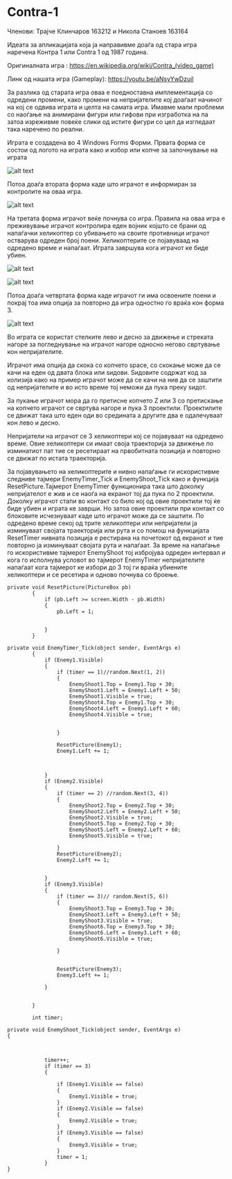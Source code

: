 # Contra-1

Членови:
Трајче Клинчаров 163212 и Никола Станоев 163164

Идеата за апликацијата која ја направивме доаѓа од стара игра наречена Контра 1 или Contra 1 од 1987 година.     

Оригиналната игра : https://en.wikipedia.org/wiki/Contra_(video_game)

Линк од нашата игра (Gameplay): https://youtu.be/aNsyYwDzuiI

За разлика од старата игра оваа е поедноставна имплементација со одредени промени, како промени на 
непријателите кој доаѓаат начинот на кој се одвива играта и целта на самата игра.
Имавме мали проблеми со наоѓање на анимирани фигури или гифови при изгработка на па затоа изреживме повеќе слики од 
истите фигури со цел да изгледаат така наречено по реални.


Играта е создадена во 4 Windows Forms Форми.
Првата форма се состои од логото на играта како и избор или копче за започнување на играта


![alt text](https://github.com/klincarovt/Contra-1/blob/master/Contra1/Pictures/play.png)



Потоа доаѓа втората форма каде што играчот е информиран за контролите на оваа игра.


![alt text](https://github.com/klincarovt/Contra-1/blob/master/Contra1/Pictures/controls.png)



На третата форма играчот веќе почнува со игра.
Правила на оваа игра е преживување играчот контролира еден  војник којшто се брани од напаѓачки хеликоптер
со убивањето на своите противници играчот остварува одреден број поени.
Хеликоптерите се појавуваад на одредено време и напаѓаат.
Играта завршува кога играчот ке биде убиен.


![alt text](https://github.com/klincarovt/Contra-1/blob/master/Contra1/Pictures/gameplay.png)

![alt text](https://github.com/klincarovt/Contra-1/blob/master/Contra1/Pictures/gameplay%202.png)


Потоа доаѓа четвртата форма каде играчот ги има освоените поени и покрај тоа има опција за повторно да игра одностно го враќа кон форма 3.

![alt text](https://github.com/klincarovt/Contra-1/blob/master/Contra1/Pictures/over.png)


Во играта се користат стелките лево и десно за движење и стреката нагоре за погледнување на играчот нагоре односно негово свртување кон непријателите. 

Играчот има опција да скока со копчето space, со скокање може да се качи на еден од двата блока или ѕидови. Ѕидовите содржат код за колизија како на пример играчот може да се качи на нив да се заштити од непријателите и во исто време тој неможи да пука преку ѕидот.

За пукање играчот мора да го претисне копчето Z или З со претискање на копчето играчот се свртува нагоре и пука 3 проектили.
Проектилите се движат така што еден оди во средината а другите два е одалечуваат кон лево и десно. 

Непријатели на играчот се 3 хеликоптери кој се појавуваат на одредено време. Овие хеликоптери си имаат своја траекторија за движење по изминатиот пат тие се ресетираат на првобитната позиција и повторно се движат по истата траекторија. 


За појавувањето на хеликоптерите и нивно напаѓање ги искористивме следниве тајмери EnemyTimer_Tick и EnemyShoot_Tick како и функција  ResetPicture.Тајмерот EnemyTimer функционира така што доколку непријателот е жив и се наоѓа на екранот тој да пука по 2 проектили.
Доколку играчот стапи во контакт со било кој од овие проектили тој ќе биде убиен и играта ке заврши. Но затоа овие проектили при контакт со блоковите исчезнуваат каде што играчот може да се заштити. По одредено време секој од трите хеликоптери или непријатели ја изминуваат својата траекторија или рута и со помош на функцијата ResetTimer нивната позиција е рестирана на почетокот од екранот и тие повторно ја изминуваат својата рута и напаѓаат. За време на напаѓање го искористивме тајмерот EnemyShoot тој избројува одреден интервал и кога го исполнува условот во тајмерот EnemyTimer непријателите напаѓаат кога тајмерот ке избори до 3 тој ги враќа убиените хеликоптери и се ресетира и одново почнува со броење.

```
private void ResetPicture(PictureBox pb)
        {
            if (pb.Left >= screen.Width - pb.Width)
            {
                pb.Left = 1;


            }
        }

private void EnemyTimer_Tick(object sender, EventArgs e)
        {
            if (Enemy1.Visible)
            {
                if (timer == 1)//random.Next(1, 2))
                {
                    EnemyShoot1.Top = Enemy1.Top + 30;
                    EnemyShoot1.Left = Enemy1.Left + 50;
                    EnemyShoot1.Visible = true;
                    EnemyShoot4.Top = Enemy1.Top + 30;
                    EnemyShoot4.Left = Enemy1.Left + 60;
                    EnemyShoot4.Visible = true;


                }

                ResetPicture(Enemy1);
                Enemy1.Left += 1;



            }
            if (Enemy2.Visible)
            {
                if (timer == 2) //random.Next(3, 4))
                {
                    EnemyShoot2.Top = Enemy2.Top + 30;
                    EnemyShoot2.Left = Enemy2.Left + 50;
                    EnemyShoot2.Visible = true;
                    EnemyShoot5.Top = Enemy2.Top + 30;
                    EnemyShoot5.Left = Enemy2.Left + 60;
                    EnemyShoot5.Visible = true;

                }
                ResetPicture(Enemy2);
                Enemy2.Left += 1;


            }
            if (Enemy3.Visible)
            {
                if (timer == 3)// random.Next(5, 6))
                {
                    EnemyShoot3.Top = Enemy3.Top + 30;
                    EnemyShoot3.Left = Enemy3.Left + 50;
                    EnemyShoot3.Visible = true;
                    EnemyShoot6.Top = Enemy3.Top + 30;
                    EnemyShoot6.Left = Enemy3.Left + 60;
                    EnemyShoot6.Visible = true;

                }


                ResetPicture(Enemy3);
                Enemy3.Left += 1;

            }


        }

        int timer;

private void EnemyShoot_Tick(object sender, EventArgs e)
{



            timer++;
            if (timer == 3)
            {

                if (Enemy1.Visible == false)
                {
                    Enemy1.Visible = true;
                }
                if (Enemy2.Visible == false)
                {
                    Enemy2.Visible = true;
                }
                if (Enemy3.Visible == false)
                {
                    Enemy3.Visible = true;
                }
                timer = 1;
            }
}
```
